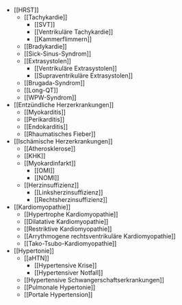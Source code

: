 - [[HRST]]
	- [[Tachykardie]]
		- [[SVT]]
		- [[Ventrikuläre Tachykardie]]
		- [[Kammerflimmern]]
	- [[Bradykardie]]
	- [[Sick-Sinus-Syndrom]]
	- [[Extrasystolen]]
		- [[Ventrikuläre Extrasystolen]]
		- [[Supraventrikuläre Extrasystolen]]
	- [[Brugada-Syndrom]]
	- [[Long-QT]]
	- [[WPW-Syndrom]]
- [[Entzündliche Herzerkrankungen]]
	- [[Myokarditis]]
	- [[Perikarditis]]
	- [[Endokarditis]]
	- [[Rhaumatisches Fieber]]
- [[Ischämische Herzerkrankungen]]
	- [[Atherosklerose]]
	- [[KHK]]
	- [[Myokardinfarkt]]
		- [[OMI]]
		- [[NOMI]]
	- [[Herzinsuffizienz]]
		- [[Linksherzinsuffizienz]]
		- [[Rechtsherzinsuffizienz]]
- [[Kardiomyopathie]]
	- [[Hypertrophe Kardiomyopathie]]
	- [[Dilatative Kardiomyopathie]]
	- [[Restriktive Kardiomyopathie]]
	- [[Arrythmogene rechtsventrikuläre Kardiomyopathie]]
	- [[Tako-Tsubo-Kardiomyopathie]]
- [[Hypertonie]]
	- [[aHTN]]
		- [[Hypertensive Krise]]
		- [[Hypertensiver Notfall]]
	- [[Hypertensive Schwangerschaftserkrankungen]]
	- [[Pulmonale Hypertonie]]
	- [[Portale Hypertension]]